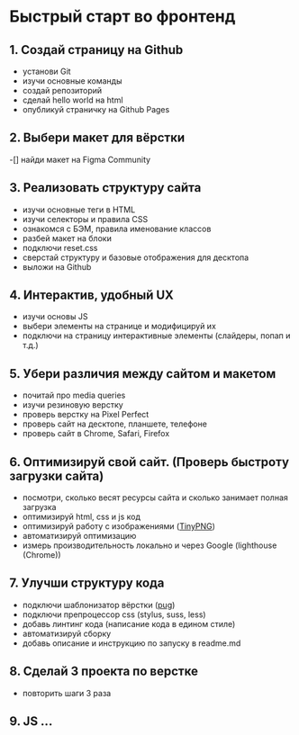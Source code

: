 # Быстрый старт во фронтенд

## 1. Создай страницу на Github
 - установи Git
 - изучи основные команды
 - создай репозиторий
 - сделай hello world на html
 - опубликуй страничку на Github Pages

## 2. Выбери макет для вёрстки
 -[] найди макет на Figma Community

## 3. Реализовать структуру сайта
 - изучи основные теги в HTML
 - изучи селекторы и правила CSS
 - ознакомся с БЭМ, правила именование классов
 - разбей макет на блоки
 - подключи reset.css
 - сверстай структуру и базовые отображения для десктопа
 - выложи на Github

## 4. Интерактив, удобный UX
 - изучи основы JS
 - выбери элементы на странице и модифицируй их
 - подключи на страницу интерактивные элементы (слайдеры, попап и т.д.)

## 5. Убери различия между сайтом и макетом
 - почитай про media queries
 - изучи резиновую верстку
 - проверь верстку на Pixel Perfect
 - проверь сайт на десктопе, планшете, телефоне
 - проверь сайт в Chrome, Safari, Firefox

## 6. Оптимизируй свой сайт. (Проверь быстроту загрузки сайта)
 - посмотри, сколько весят ресурсы сайта и сколько занимает полная загрузка
 - оптимизируй html, css и js код
 - оптимизируй работу с изображениями ([TinyPNG](https://tinypng.com/))
 - автоматизируй оптимизацию
 - измерь производительность локально и через Google (lighthouse (Chrome))

## 7. Улучши структуру кода
 - подключи шаблонизатор вёрстки ([pug](https://pugjs.org/api/getting-started.html))
 - подключи препроцессор css (stylus, suss, less)
 - добавь линтинг кода (написание кода в едином стиле)
 - автоматизируй сборку
 - добавь описание и инструкцию по запуску в readme.md

## 8. Сделай 3 проекта по верстке
 - повторить шаги 3 раза

## 9. JS ...